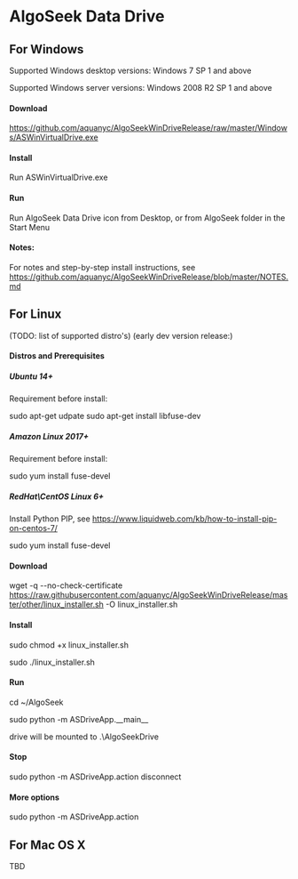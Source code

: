 # AlgoSeek Data Drive

## For Windows

Supported Windows desktop versions: Windows 7 SP 1 and above

Supported Windows server versions: Windows 2008 R2 SP 1 and above


#### Download

https://github.com/aquanyc/AlgoSeekWinDriveRelease/raw/master/Windows/ASWinVirtualDrive.exe

#### Install

Run ASWinVirtualDrive.exe

#### Run

Run AlgoSeek Data Drive icon from Desktop, or from AlgoSeek folder in the Start Menu

#### Notes:

For notes and step-by-step install instructions, see https://github.com/aquanyc/AlgoSeekWinDriveRelease/blob/master/NOTES.md

## For Linux

(TODO: list of supported distro's)
(early dev version release:)

#### Distros and Prerequisites

##### Ubuntu 14+

Requirement before install:

sudo apt-get udpate
sudo apt-get install libfuse-dev

##### Amazon Linux 2017+

Requirement before install:

sudo yum install fuse-devel

##### RedHat\CentOS Linux 6+

Install Python PIP, see https://www.liquidweb.com/kb/how-to-install-pip-on-centos-7/

sudo yum install fuse-devel

#### Download

wget -q --no-check-certificate https://raw.githubusercontent.com/aquanyc/AlgoSeekWinDriveRelease/master/other/linux_installer.sh -O linux_installer.sh

#### Install

sudo chmod +x linux_installer.sh

sudo ./linux_installer.sh

#### Run

cd ~/AlgoSeek

sudo python -m ASDriveApp.\_\_main\_\_

drive will be mounted to .\AlgoSeekDrive

#### Stop

sudo python -m ASDriveApp.action disconnect

#### More options

sudo python -m ASDriveApp.action 

## For Mac OS X 

TBD
